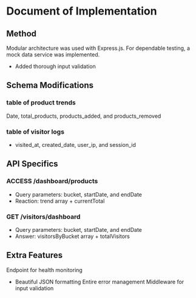 # Document of Implementation

 ## Method
 Modular architecture was used with Express.js.
 For dependable testing, a mock data service was implemented.
 - Added thorough input validation

 ## Schema Modifications
 ### table of product trends
 Date, total_products, products_added, and products_removed
 ### table of visitor logs  
 - visited_at, created_date, user_ip, and session_id

 ## API Specifics
 ### ACCESS /dashboard/products
 - Query parameters: bucket, startDate, and endDate
 - Reaction: trend array + currentTotal
 ### GET /visitors/dashboard
 - Query parameters: bucket, startDate, and endDate  
 - Answer: visitorsByBucket array + totalVisitors

 ## Extra Features
 Endpoint for health monitoring
 - Beautiful JSON formatting
 Entire error management
 Middleware for input validation